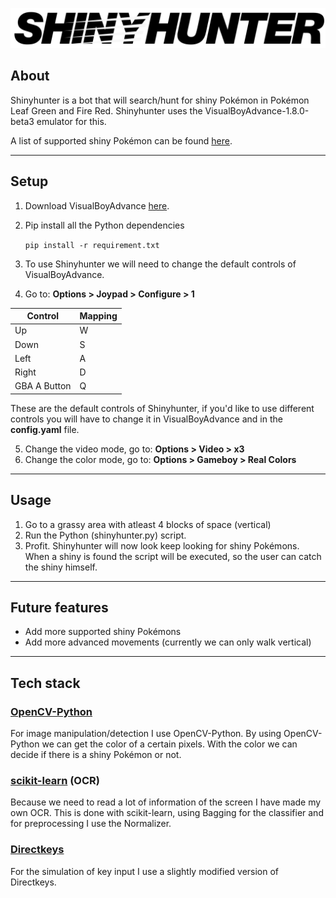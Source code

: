 

![alt text][logo]

[logo]: /shinyhunterlogo.png


## About
Shinyhunter is a bot that will search/hunt for shiny Pokémon in Pokémon Leaf Green and Fire Red. Shinyhunter uses the VisualBoyAdvance-1.8.0-beta3 emulator for this. 

A list of supported shiny Pokémon can be found [here](/shinylist.json).

---

## Setup
1. Download VisualBoyAdvance [here](http://www.emulator-zone.com/doc.php/gba/vboyadvance.html).

2. Pip install all the Python dependencies

    `pip install -r requirement.txt`

3. To use Shinyhunter we will need to change the default controls of VisualBoyAdvance. 

4. Go to: **Options > Joypad > Configure > 1**

Control | Mapping |
--- | --- |
Up| W
Down| S
Left| A
Right| D
GBA A Button| Q

These are the default controls of Shinyhunter, if you'd like to use different controls you will have to change it in VisualBoyAdvance and in the **config.yaml** file.


5. Change the video mode, go to: **Options > Video > x3**
6. Change the color mode, go to: **Options > Gameboy > Real Colors**
---
## Usage

1. Go to a grassy area with atleast 4 blocks of space (vertical)
2. Run the Python (shinyhunter.py) script.
3. Profit. Shinyhunter will now look keep looking for shiny Pokémons. When a shiny is found the script will be executed, so the user can catch the shiny himself.
---


## Future features
* Add more supported shiny Pokémons
* Add more advanced movements (currently we can only walk vertical)
---

## Tech stack
### [OpenCV-Python](https://pypi.org/project/opencv-python/)
For image manipulation/detection I use OpenCV-Python. By using OpenCV-Python we can get the color of a certain pixels. With the color we can decide if there is a shiny Pokémon or not.

### [scikit-learn](https://pypi.org/project/scikit-learn/) (OCR)
Because we need to read a lot of information of the screen I have made my own OCR. This is done with scikit-learn, using Bagging for the classifier and for preprocessing I use the Normalizer.

### [Directkeys](https://stackoverflow.com/questions/14489013/simulate-python-keypresses-for-controlling-a-game)
For the simulation of key input I use a slightly modified version of Directkeys.



